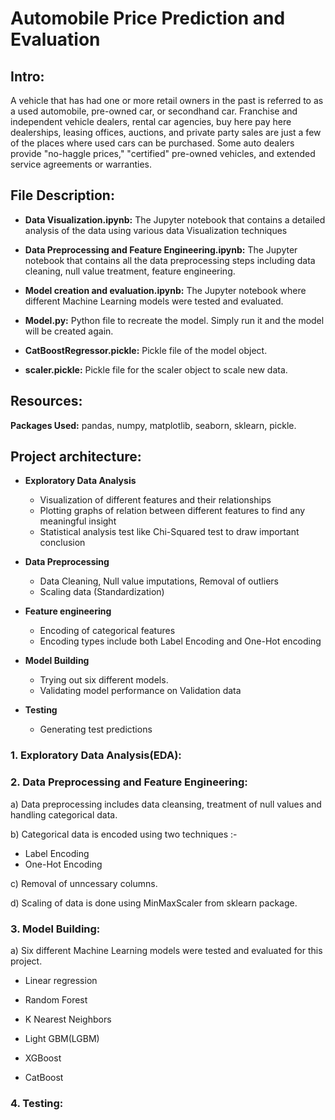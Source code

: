 # Automobile Price Prediction and Evaluation


## Intro:

A vehicle that has had one or more retail owners in the past is referred to as a used automobile, pre-owned car, or secondhand car. Franchise and independent vehicle dealers, rental car agencies, buy here pay here dealerships, leasing offices, auctions, and private party sales are just a few of the places where used cars can be purchased. Some auto dealers provide "no-haggle prices," "certified" pre-owned vehicles, and extended service agreements or warranties.



## **File Description:**

- **Data Visualization.ipynb:** The Jupyter notebook that contains a detailed analysis of the data using various data Visualization techniques

- **Data Preprocessing and Feature Engineering.ipynb:** The Jupyter notebook that contains all the data preprocessing steps including data cleaning, null value treatment, feature engineering.

- **Model creation and evaluation.ipynb:** The Jupyter notebook where different Machine Learning models were tested and evaluated.

- **Model.py:** Python file to recreate the model. Simply run it and the model will be created again.

- **CatBoostRegressor.pickle:** Pickle file of the model object.

- **scaler.pickle:** Pickle file for the scaler object to scale new data.


## Resources:

**Packages Used:** pandas, numpy, matplotlib, seaborn, sklearn, pickle.


## **Project architecture:**

- **Exploratory Data Analysis**

    - Visualization of different features and their relationships
    - Plotting graphs of relation between different features to find any meaningful insight
    - Statistical analysis test like Chi-Squared test to draw important conclusion

- **Data Preprocessing**

    - Data Cleaning, Null value imputations, Removal of outliers
    - Scaling data (Standardization)

- **Feature engineering**

    - Encoding of categorical features
    - Encoding types include both Label Encoding and One-Hot encoding

- **Model Building**

    - Trying out six different models.
    - Validating model performance on Validation data

- **Testing**

    - Generating test predictions


### 1. Exploratory Data Analysis(EDA):

### 2. Data Preprocessing and Feature Engineering:

a) Data preprocessing includes data cleansing, treatment of null values and handling categorical data.

b) Categorical data is encoded using two techniques :-
- Label Encoding
- One-Hot Encoding

c) Removal of unncessary columns.

d) Scaling of data is done using MinMaxScaler from sklearn package.

### 3. Model Building:

a) Six different Machine Learning models were tested and evaluated for this project.

- Linear regression

- Random Forest

- K Nearest Neighbors

- Light GBM(LGBM)

- XGBoost

- CatBoost


### 4. Testing:



